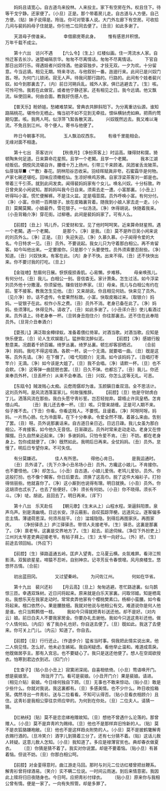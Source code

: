 <!-- { "loadSidebar": true } -->
　　妈妈且请宽心。自古道鸟来投林。人来投主。家下有空房在外。权且住下。待等干戈宁静。还家便了。〔小旦〕正是。那个带着房儿走。自古道与人方便。自己方便。〔贴〕妹子说得是。玲珑。你可对管事人说。大门外左廊下有空房。可收拾几间与裴妈妈母子住就是。你引他二位同去便了。〔丑旦〕如此多谢了。 

　　天涯母子傍谁亲。　　　　幸借廊庑寄此身。 
　　惟有感恩幷积恨。　　　　万年千载不成尘。 

　　第十六出　访兴不遇 
　　【六么令】〔生上〕红楼似画。住一湾流水人家。自怜迁客去长沙。迷楚岫隔京华。匆匆不尽离情话。匆匆不尽离情话。 
　　下官自那日出郊行乐。得遇妓者兴奴侍酒。他姿容独步。才技无双。一夕为欢。十分留意。今当远谪。相见无期。特来寻访。与他叙别一番。迤逦行来。此间已是兴奴门首。呀。为何门儿锁闭。寂无人声。待我问那行路的。行路的。此间有个妓者裴兴奴。如今到那裏去了。〔内〕前日河朔兵乱。城外人家。俱已逃避去了。〔生〕咳。可怜可怜。我若在此做官。或者他宁静还家。还有相见之日。我今远谪。他又飘流。纵使回来。何由会面。教我好伤感人也。 

　　【普天乐】盼娇娃。愁緖难禁架。曾典衣共醉斜阳下。为分离重访仙源。谁知路隔桃花。堪怜你无栖止。悔当初不如不见到无牵挂。恨纵横豺虎如麻。把燕约莺期勾罢。咳。我两人呵。似浮萍飞絮各散天涯。 
　　兴奴旣然远去。我又难以淹流。不免且到江州。寻个便人。寄书与他便了。 

　　昨日今朝事不同。　　　　玉人飘泊叹西东。 
　　有缘千里能相会。　　　　无缘对面不相逢。 

　　第十七出　茶客访兴 
　　【秋夜月】〔净扮茶客上〕时运高。赚得财和寳。猗顿陶朱何足道。日来算命花星照。且学一个老闝。且学一个老闝。 
　　我本江湖经贩侣。倜傥风流堪自许。腰缠十万上扬州。引带三千来顾渚。凤团雀舌龙陂茶。仙芽瑞草■〈艹敷〉春花。阴林阳谷恣收采。羽经晖赋眞非夸。石蜜霜华是何物。卢家七碗还堪吃。回味应须橄榄仙。生凉好唤鸡苏佛。自家浮梁茶客刘一郞是也。带着三千引茶。就到此间发卖。闻得裴妈妈家有个女儿。唤名兴奴。十分标致。昨日曾央吴小闲说知。那妈妈叫我今日自来。须索去走一遭。小富那裏。〔小丑上〕听得叫小富。慌忙便解裤。不是注火盆。定是塌荳腐。员外呼唤小富。有何分付。〔净〕小富。你把一百两银子。放在皮箱裏背着。随我到小娘人家去走一走。〔小丑〕莫闝莫闝。小娘最乔。雪花银子。一似汤浇。〔净〕休得胡说。快随着我来。〔小丑背箱介净〕穿花街。过柳巷。此间是裴妈妈家了。可有人么。 

　　【前腔】〔丑上〕鸨儿乔。只爱财和宝。见了他时呵呵笑。近来算命财星照。遇一个老闝。遇一个老闝。 
　　是那个。〔净〕是我。〔丑〕莫不是昨日吴小闲来说的刘员外么。〔净〕正是。〔丑〕失迎失迎。〔净〕久慕久慕。小子闻得令爱的大名。今日特求一见。〔丑〕员外。不要说起。我女儿只为守着那白相公。再不肯留客。如今叫他出来。一定要接你。只是那个丫头要使性。员外须索要忍耐些。〔净〕知道。〔丑〕兴奴快来。有客在此。〔内〕身子不快。出来不得。〔丑〕还不快快出来。你不要讨我的打吃。〔旦上〕 

　　【金珑璁】愁眉何日展。恹恹瘦损香肌。心易懒。步难移。 
　　母亲唤孩儿。有何分付。〔丑〕我儿。白相公一别。音信杳无。家计萧条。怎生过活。如今浮梁刘员外他十分撒漫。你须留他。赚些钱钞养家。〔旦〕母亲。孩儿与白相公有约在前。誓不接客。教我怎生见他。〔丑〕又来胡说。你且相见何妨。快来见了员外。〔见介净〕妙。话不虚传。令爱果然标致。小富。快取皮箱过来。〔取银介〕妈妈。一锭银子在此。权作小东之费。〔丑〕员外不消。老身已备在此了。〔净〕妈妈。些须薄礼。休得见外。请收了。〔丑〕如此多谢了。〔小丑诨介丑〕使儿看酒过来。员外请上。待老身奉一杯。〔旦转身丑抱住介〕你往那裏去。还不住在此奉陪员外。〔旦背介丑奉酒介〕 

　　【耍孩儿】满泛取金樽绿蚁。准备着偎红倚翠。对酒当歌。对酒当歌。应知是快乐便宜。〔合〕论人生欢娱能几。猛拚取沈醉似泥。 
　　【前腔】〔净〕感娘行殷懃意美。况觑着千娇百媚。绮罗丛裏。绮罗丛裏。顿忘却客邸栖迟。 
　　〔合前净〕妈妈。我吃不得这哑酒。各飮一杯。说一个无滴。就要唱一曲。〔丑〕旣是这等。员外先请。〔净〕在下僭了。〔唱弋阳腔介〕无滴。如今该妈妈了。〔丑唱打枣竿介〕无滴。〔净〕如今该是大姐了。〔旦〕我不会唱。〔净〕请飮一杯。〔旦〕也不会飮。〔净〕这等弹一曲琵琶也罢。〔旦〕日久不弹。也都忘了。〔丑〕我儿。你还来奉员外杯。〔旦丢杯介〕从来不会奉酒。〔丑〕兴奴。你怎么这等无礼。可恶。 

　　【东瓯令】贼泼贱心太痴。云僽雨僝却为谁。玉颜鎭日垂双泪。全不思活计。这刘员外呵。是风流洒落富家儿。何故强推辞。 
　　【前腔】〔旦〕他是守财虏白丁儿。洒落风流在那些。我白头愿守靑衫誓。岂忍轻抛弃。碧梧止许凤皇栖。怎肯借山鸡。 
　　〔丑〕我儿还去奉一杯。〔旦〕咳。只管来胡缠。正是可人期不来。俗子推不去。〔下丑〕你看。你看这贱人。不要慌。且谩着。〔净〕阿呀阿呀。妈妈。一片热心肠。化为冷面草。在下十分奉承。令爱全然不理。着甚么来由。吿别了罢。〔丑〕呀。员外说那裏话来。自古道日亲日近。日远日疎。我儿女虽为那白相公。不肯接客。如今他久无音信。日渐疎远。员外时常来走动走动。老身又在傍撺掇。日久自然亲近起来。〔净〕多谢妈妈。只怕令爱不肯。〔丑〕不妨。都在老身身上。包你成就便了。〔净〕旣然如此。我明后日再来。全仗妈妈。〔丑〕员外。怠慢了。明后日专望你来。不可失信。 

　　有分莫嫌迟。　　　　佳人有所思。 
　　得他心肯日。　　　　是我运通时。 
　　〔丑〕员外请了。〔先下介净小丑吊场小丑〕员外。方纔这小娘儿。不肯接你。也不要怪他。〔净〕却怎么。〔小丑〕自古道。小娘儿爱俏。老鸨儿爱钞。员外。你这般打扮。也不像个闝客。你日后要去。须换了这高巾。脱了这件大袖衫子。打扮得俏丽些。他就喜你了。〔净〕这小厮到也说得有理。明日就换。〔小丑〕员外。你这胡须也忒长了。也去了些便好。〔净〕须长有何妨。〔小丑〕你不晓得。须长不斗。〔净〕唗。胡说。且回去了。明日再来。〔诨下〕 

　　第十八出　乐天赴任 
　　【朝元歌】〔生末从上〕山程水程。渐逼斜阳景。泉声鸟声。别是淸幽境。日远长安。浮云蔽影。自叹孤踪萍梗。远道风尘。逐客偏多恋主情。薄谴荷恩深。何须吊屈平。〔合〕湓城隐隐。到得后再图家庆。再图家庆。 
　　〔净扮驿丞上〕庐江驿驿丞。带领人夫接老爷。〔生〕驿丞。这裏是那裏了。〔净〕禀老爷。这裏是交界地方了。〔生〕起去。前途伺候。〔净应下外扮吏上〕江州刘太爷差吏典迎接老爷。有帖子拜上。〔生〕太爷一向好么。〔外〕好。〔生〕前途去领回帖。〔外应下〕 

　　【前腔】〔生〕驿路遥通五岭。匡庐入望靑。立马夏云横。炎氛难屛。看浔江照影淸。双鬓欲星星。啼猿不忍听。自别神京。记寻芳反令春恨增。风月庾楼生。悠悠怀古情。〔合前〕 

　　初出蓝田冈。　　　　又过望秦岭。 
　　为问佐江州。　　　　何如在华省。 

　　第十九出　裴兴还衫 
　　【月云高】〔旦上〕匆匆逃避。苍忙路途裏。似乌鹊惊三匝。幸遇双珠树。近日问将起来。原来就是白乐天家裏。问取邻姬。知是栖鸾处。我想乐天在我家走动时。常常卖弄他家有个樱桃樊素口。杨柳小蛮腰。如今看将起来。檀口依然小。果是腰肢细。我就对他说与他相公有交。难道说你是何人他是谁。也只当鹪鹩借一枝。 
　　我如今只得就把靑衫送还他。却不是好。〔对内云〕娘。前日白夫人不要我家房金。你要办礼去谢他。我如今只送这靑衫还他。做个人情何如。〔内应〕省了我办礼也好。你自送去便了。〔旦〕旣如此。我送了去便来。你可关上门儿。〔内云〕知道了。你自去。 

　　【前腔】〔旦〕行行还止。〔作退步介〕猛省当时事。倘我把此情实说出来。他二人倘见怪。怎么好。他未必生嫉妬。我自闲疑虑。看他举止温和。难道成乖戾。他旣做居亭主。那有入宫忌。也不要疑心了。我只是送还他便了。想人在空闺欲授衣。怕寒到君边衣到迟。〔扣门介〕 

　　【生查子】〔贴小旦小丑上〕寂寞闭深闺。自喜相依倚。〔小旦〕莺语唤开门。想是裴娘至。 
　　玲珑开了门。看可是裴娘。〔小丑开门介〕果是裴娘。请进。〔相见介贴〕裴娘。今日缘何独自下顾。〔旦〕无事也不敢来惊动。〔贴小旦〕敢是少些什么。你就对我说。我这裏都有。〔旦〕多感美情。也不少什么。昨日收拾箱笼。偶然寻出一件靑衫。送与二位看看。不知可认得否。〔贴小旦看衣相顾介〕且住。这靑衫是我相公穿往京师应举的。为何到在你处。〔旦〕二位夫人。请猜一猜。 

　　【红衲袄】〔贴〕莫不是恋恋绨袍赠故知。〔旦〕想他不曾遇什么沦落的。那曾赠人。〔小旦〕莫不是弃靑衿为赐绯。〔旦〕他也不是那样弃旧怜新的人。〔贴〕莫不是衣狐貉嫌袍敝。〔旦〕他也不是这样趋炎附势的人。〔小旦〕莫不是披鹤氅解靑衣赐行酒的。〔旦冷笑介〕酒字儿到猜着三分了。还有七分猜不着。〔贴〕这话儿敎人转疑。这意儿敎人怎知。〔小旦〕我知道了。多应是禄薄官贫也。典却春衣做夏衣。 
　　〔旦〕你猜是猜不着了。我实对你说罢。却是不要着恼。〔贴小旦〕有甚着恼。但说不妨。〔旦〕你那白相公呵。 

　　【前腔】对金銮得意时。曲江游走马回。那时与刘元二位访红楼曾把丝鞭系。解靑衫曾将绿酒易。〔笑介〕实不瞒二位说。一时间云雨迷。到后来情意密。我因此上赎将归日夜随身也。今日呵。应把靑衫付绿衣。 
　　〔贴小旦〕原来你与我相公曾有情。便是一家了。一向有失照管。却是多罪了。 

